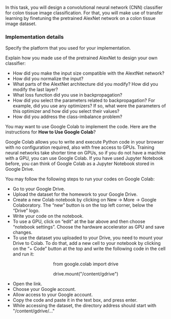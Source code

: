 In this task, you will design a convolutional neural network (CNN) classifier for colon tissue image classification. For that, you will make use of transfer learning by finetuning the pretrained AlexNet network
on a colon tissue image dataset.

### **Implementation details**

Specify the platform that you used for your implementation.

Explain how you made use of the pretrained AlexNet to design your own classifier:

- How did you make the input size compatible with the AlextNet network?
- How did you normalize the input?
- What parts of the AlextNet architecture did you modify? How did you modify the last layer?
- What loss function did you use in backpropagation?
- How did you select the parameters related to backpropagation? For example, did you use any optimizers? If so, what were the parameters of this optimizer and how did you select their values?
- How did you address the class-imbalance problem?

You may want to use Google Colab to implement the code. Here are the instructions for **How to Use Google Colab**?

Google Colab allows you to write and execute Python code in your browser with no configuration required,
also with free access to GPUs. Training neural networks take shorter time on GPUs, so if you do not have
a machine with a GPU, you can use Google Colab. If you have used Jupyter Notebook before, you can think
of Google Colab as a Jupyter Notebook stored in Google Drive.

You may follow the following steps to run your codes on Google Colab:
- Go to your Google Drive.
- Upload the dataset for the homework to your Google Drive.
- Create a new Colab notebook by clicking on New → More → Google Colaboratory. The “new” button is on the top left corner, below the “Drive” logo.
- Write your code on the notebook.
- To use a GPU, click on “edit” at the bar above and then choose “notebook settings”. Choose the hardware accelerator as GPU and save changes.
- To use the dataset you uploaded to your Drive, you need to mount your Drive to Colab. To do that, add a new cell to your notebook by clicking on the “+ Code” button at the top and write the following
code in the cell and run it:

<p align="center">from google.colab import drive
<p align="center">drive.mount("/content/gdrive")

- Open the link.
- Choose your Google account.
- Allow access to your Google account.
- Copy the code and paste it in the text box, and press enter.
- While accessing the dataset, the directory address should start with "/content/gdrive/..."


